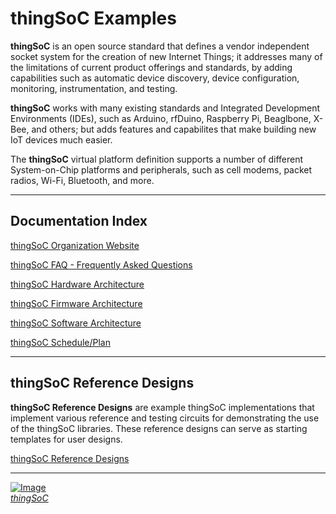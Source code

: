# thingSoC Examples

**thingSoC** is an open source standard that defines a
vendor independent socket system for the creation of new Internet Things;
it addresses many of the limitations of current product offerings
and standards, by adding capabilities such as automatic device discovery, 
device configuration, monitoring, instrumentation, and testing.

**thingSoC** works with many existing standards and Integrated Development Environments (IDEs),
such as Arduino, rfDuino, Raspberry Pi, Beaglbone, X-Bee, and others;
but adds features and capabilites that make building new IoT devices much easier. 

The **thingSoC** virtual platform definition supports a number of different System-on-Chip platforms and peripherals,
such as cell modems, packet radios, Wi-Fi, Bluetooth, and more. 



---------------------------------------

## Documentation Index <a name="documentation_index"/>

[thingSoC Organization Website](http://thingSoC.github.io)

[thingSoC FAQ - Frequently Asked Questions](http://thingsoc.github.io/support/faq.html)

[thingSoC Hardware Architecture](http://thingsoc.github.io/support/hardware_architecture.html)

[thingSoC Firmware Architecture](http://thingsoc.github.io/support/firmware_architecture.html)

[thingSoC Software Architecture](http://thingsoc.github.io/support/software_architecture.html)

[thingSoC Schedule/Plan](http://thingsoc.github.io/support/schedule_plan.html)

---------------------------------------

## thingSoC Reference Designs <a name="reference_designs"/>

**thingSoC Reference Designs** are example thingSoC implementations that implement
various reference and testing circuits for demonstrating the use of the thingSoC libraries.
These reference designs can serve as starting templates for user designs.

[thingSoC Reference Designs](http://thingsoc.github.io/projects/)

---------------------------------------------------------------


[![Image](http://thingsoc.github.io/img/projects/thingSoC/thingSoC_thumb.png?raw=true)  
*thingSoC*](http://thingsoc.github.io)
